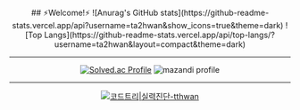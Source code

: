 <div align="center">
## ⚡Welcome!⚡
![Anurag's GitHub stats](https://github-readme-stats.vercel.app/api?username=ta2hwan&show_icons=true&theme=dark)
![Top Langs](https://github-readme-stats.vercel.app/api/top-langs/?username=ta2hwan&layout=compact&theme=dark)

<hr>

[![Solved.ac Profile](http://mazassumnida.wtf/api/v2/generate_badge?boj=ta2hwan)](https://solved.ac/ta2hwan/)
![mazandi profile](http://mazandi.herokuapp.com/api?handle=ta2hwan&theme=dark)

<hr>

[![코드트리|실력진단-tthwan](https://banner.codetree.ai/v1/banner/tthwan)](https://www.codetree.ai/profiles/tthwan)


</div>
<!--
**t-t-hwan/t-t-hwan** is a ✨ _special_ ✨ repository because its `README.md` (this file) appears on your GitHub profile.

Here are some ideas to get you started:

- 🔭 I’m currently working on ...
- 🌱 I’m currently learning ...
- 👯 I’m looking to collaborate on ...
- 🤔 I’m looking for help with ...
- 💬 Ask me about ...
- 📫 How to reach me: ...
- 😄 Pronouns: ...
- ⚡ Fun fact: ...
-->
